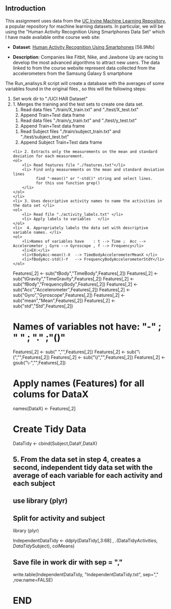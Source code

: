 ## Introduction

This assignment uses data from
the <a href="http://archive.ics.uci.edu/ml/datasets/Human+Activity+Recognition+Using+Smartphones">
UC Irvine Machine Learning Repository</a>, a popular repository for machine learning
datasets. In particular, we will be using the 
"Human Activity Recognition Using Smartphones Data Set" 
which I have made available onthe course web site:

* <b>Dataset</b>: <a href="https://d396qusza40orc.cloudfront.net/getdata%2Fprojectfiles%2FUCI%20HAR%20Dataset.zip">
Human Activity Recognition Using Smartphones</a> [56.9Mb]

* <b>Description</b>: Companies like Fitbit, Nike, and Jawbone Up are racing to develop the most advanced algorithms 
to attract new users. The data linked to from the course website represent data collected from the accelerometers 
from the Samsung Galaxy S smartphone

The Run_analisys.R script will create a database with the averages of some variables found in the original files
, so this will the following steps:
<ol>
	<li> Set work dir to "./UCI HAR Dataset" </li>
	<li> 1. Merges the training and the test sets to create one data set.
	<ol> 
		<li>Read data files "./train/X_train.txt" and "./test/X_test.txt"</li>
		<li>Append Train+Test data frame</li>
	</ol>
	<ol>
		<li> Read data files "./train/y_train.txt" and "./test/y_test.txt"</li>
		<li>Append Train+Test data frame</li>
	</ol>
	<ol>
		<li>Read Subject files "./train/subject_train.txt" and "./test/subject_test.txt"</li>  
		<li>Append Subject Train+Test data frame</li>
	</ol>
  
	<li> 2. Extracts only the measurements on the mean and standard deviation for each measurement.
	<ol>
		<li> Read features file "./features.txt"</li> 
		<li> Find only measurements on the mean and standard deviation lines
		      find "-mean()" or "-std()" string and select lines.  
              for this use function grep()
		</li>
	</ol>
	</li>
	<li> 3. Uses descriptive activity names to name the activities in the data set </li>
	<ol>
		<li> Read file "./activity_labels.txt" </li>
		<li> Apply labels to variables   </li>
	</ol>
    <li>  4. Appropriately labels the data set with descriptive variable names. </li>
	<ol>
		<li>Names of variables have    : t --> Time ;  Acc --> Accelerometer ; Gyro --> Gyroscope , f --> Frequency</li>
		<li>EX:</li>
		<li>tBodyAcc-mean()-X  --> TimeBodyAccelerometerMeanX </li>
		<li>fBodyAcc-std()-Y   --> FrequencyBodyAccelerometerStdY</li>
	</ol>
	
  Features[,2] <- sub("tBody","TimeBody",Features[,2])
  Features[,2] <- sub("tGravity","TimeGravity",Features[,2])
  Features[,2] <- sub("fBody","FrequencyBody",Features[,2])
  Features[,2] <- sub("Acc","Accelerometer",Features[,2])
  Features[,2] <- sub("Gyro","Gyroscope",Features[,2])
  Features[,2] <- sub("mean","Mean",Features[,2])
  Features[,2] <- sub("std","Std",Features[,2])

# Names of variables not have: "-" ; " " ; "." ;"()"

  Features[,2] <- sub(" ","",Features[,2])
  Features[,2] <- sub("\\(","",Features[,2])
  Features[,2] <- sub("\\)","",Features[,2])
  Features[,2] <- gsub("\\-","",Features[,2])

# Apply names (Features) for all colums for DataX
  names(DataX) <- Features[,2]  

# Create Tidy Data 
  
  DataTidy <- cbind(Subject,DataY,DataX)
  
## 5. From the data set in step 4, creates a second, independent tidy data set with the average of each variable for each activity and each subject
## use library (plyr)
## Split for activity and  subject   
 library (plyr)
 
 IndependentDataTidy <- ddply(DataTidy[,3:68] , .(DataTidy$Activities,DataTidy$Subject), colMeans)

 
## Save file in work dir with sep = ","

 write.table(IndependentDataTidy, "IndependentDataTidy.txt", sep="," ,row.name=FALSE)
  
 
# END 
</ol> 



